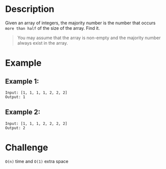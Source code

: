 # Description
Given an array of integers, the majority number is the number that occurs `more than half` of the size of the array. Find it.

> You may assume that the array is non-empty and the majority number always exist in the array.
# Example
## Example 1:
```
Input: [1, 1, 1, 1, 2, 2, 2]
Output: 1
```
## Example 2:
```
Input: [1, 1, 1, 2, 2, 2, 2]
Output: 2
```
# Challenge
`O(n)` time and `O(1)` extra space
